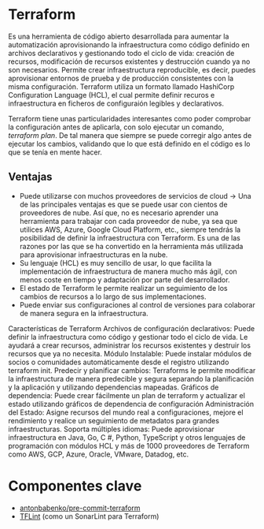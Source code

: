 # Terraform

Es una herramienta de código abierto desarrollada para aumentar la automatización aprovisionando la infraestructura como código definido en archivos declarativos y gestionando todo el ciclo de vida: creación de recursos, modificación de recursos existentes y destrucción cuando ya no son necesarios. Permite crear infraestructura reproducible, es decir, puedes aprovisionar entornos de prueba y de producción consistentes con la misma configuración. Terraform utiliza un formato llamado HashiCorp Configuration Language (HCL), el cual permite definir recuros e infraestructura en ficheros de configuraión legibles y declarativos.

Terraform tiene unas particularidades interesantes como poder comprobar la configuración antes de aplicarla, con solo ejecutar un comando, *terraform plan*. De tal manera que siempre se puede corregir algo antes de ejecutar los cambios, validando que lo que está definido en el código es lo que se tenía en mente hacer.

## Ventajas

- Puede utilizarse con muchos proveedores de servicios de cloud $\rightarrow$ Una de las principales ventajas es que se puede usar con cientos de proveedores de nube. Así que, no es necesario aprender una herramienta para trabajar con cada proveedor de nube, ya sea que utilices AWS, Azure, Google Cloud Platform, etc., siempre tendrás la posibilidad de definir la infraestructura con Terraform. Es una de las razones por las que se ha convertido en la herramienta más utilizada para aprovisionar infraestructuras en la nube.
- Su lenguaje (HCL) es muy sencillo de usar, lo que facilita la implementación de infraestructura de manera mucho más ágil, con menos coste en tiempo y adaptación por parte del desarrollador.
- El estado de Terraform le permite realizar un seguimiento de los cambios de recursos a lo largo de sus implementaciones.
- Puede enviar sus configuraciones al control de versiones para colaborar de manera segura en la infraestructura.

Características de Terraform
Archivos de configuración declarativos: Puede definir la infraestructura como código y gestionar todo el ciclo de vida. Le ayudará a crear recursos, administrar los recursos existentes y destruir los recursos que ya no necesita.
Módulo Instalable: Puede instalar módulos de socios o comunidades automáticamente desde el registro utilizando terraform init.
Predecir y planificar cambios: Terraforms le permite modificar la infraestructura de manera predecible y segura separando la planificación y la aplicación y utilizando dependencias mapeadas.
Gráficos de dependencia: Puede crear fácilmente un plan de terraform y actualizar el estado utilizando gráficos de dependencia de configuración
Administración del Estado: Asigne recursos del mundo real a configuraciones, mejore el rendimiento y realice un seguimiento de metadatos para grandes infraestructuras.
Soporta múltiples idiomas: Puede aprovisionar infraestructura en Java, Go, C #, Python, TypeScript y otros lenguajes de programación con módulos HCL y más de 1000 proveedores de Terraform como AWS, GCP, Azure, Oracle, VMware, Datadog, etc.

# Componentes clave

- [antonbabenko/pre-commit-terraform](https://github.com/antonbabenko/pre-commit-terraform#1-install-dependencies)
- [TFLint](https://github.com/terraform-linters/tflint) (como un SonarLint para Terraform)